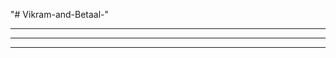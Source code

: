 "# Vikram-and-Betaal-" 
<!-- https://colorhunt.co/ -->
<!-- https://99designs.com/profiles/mercclass/designs/1266105 -->
<!-- https://www.remove.bg/upload -->
----------------------------------------------
<!-- .gallery-photo-item .overlay {
    position: absolute;
    background-color: transparent;
    background-color: rgba(238,63,70,.7);
    width: 100%;
    height: 100%;
    overflow: hidden;
} -->
----------------------------------------------
<!-- how can i add social media symbol in css -->
------------------------------------------
<!-- how to make effect in one tag using css -->